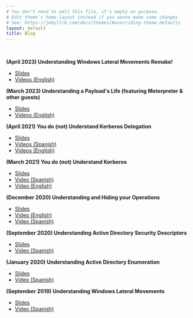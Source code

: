 ```yaml
---
# You don't need to edit this file, it's empty on purpose.
# Edit theme's home layout instead if you wanna make some changes
# See: https://jekyllrb.com/docs/themes/#overriding-theme-defaults
layout: default
title: Blog
---
```

&nbsp;  

**(April 2023) Understanding Windows Lateral Movements Remake!**
* [Slides](https://attl4s.github.io/assets/pdf/Understanding_Windows_Lateral_Movements_2023.pdf)
* [Videos (English)](https://www.youtube.com/watch?v=OjWn4VUeT8A&list=PLwb6et4T42ww94O3z5QDNQsO1f_BwhX-L)

**(March 2023) Understanding a Payload's Life (featuring Meterpreter & other guests)**
* [Slides](https://attl4s.github.io/assets/pdf/Understanding_a_Payloads_Life.pdf)
* [Videos (English)](https://youtube.com/playlist?list=PLwb6et4T42ww1YrYGuX0KN71cw3ejG5IO&si=UeB_rKydj3BXaEL7)

**(April 2021) You do (not) Understand Kerberos Delegation**
* [Slides](https://attl4s.github.io/assets/pdf/You_do_(not)_Understand_Kerberos_Delegation.pdf)
* [Videos (Spanish)](https://www.youtube.com/playlist?list=PLwb6et4T42wzjNipgnkJdYXTooLrJyvj7)
* [Videos (English)](https://www.youtube.com/playlist?list=PLwb6et4T42wyA0rhT0zFownoA9N8-6t1K)

**(March 2021) You do (not) Understand Kerberos**
* [Slides](https://attl4s.github.io/assets/pdf/You_do_(not)_Understand_Kerberos.pdf)
* [Video (Spanish)](https://youtu.be/5uhk2PKkDdw)
* [Video (English)](https://youtu.be/4LDpb1R3Ghg)

**(December 2020) Understanding and Hiding your Operations**
* [Slides](https://attl4s.github.io/assets/pdf/UNDERSTANDING_AND_HIDING_YOUR_OPERATIONS.pdf)
* [Video (English)](https://vimeo.com/502507556)
* [Video (Spanish)](https://www.youtube.com/watch?v=HRrHFmqMGz4&t=4079s)

**(September 2020) Understanding Active Directory Security Descriptors**
* [Slides](https://attl4s.github.io/assets/pdf/Understanding_Active_Directory_Security_Descriptors.pdf)
* [Video (Spanish)](https://www.youtube.com/watch?v=F-aeOLQd6E4)

**(January 2020) Understanding Active Directory Enumeration**
* [Slides](https://attl4s.github.io/assets/pdf/Understanding_Active_Directory_Enumeration.pdf)
* [Video (Spanish)](https://www.youtube.com/watch?v=nTeJcoTReqk)

**(September 2019) Understanding Windows Lateral Movements**
* [Slides](https://attl4s.github.io/assets/pdf/Understanding_Windows_Lateral_Movements.pdf)
* [Video (Spanish)](https://www.youtube.com/watch?v=a3qFsc9ApNs)

